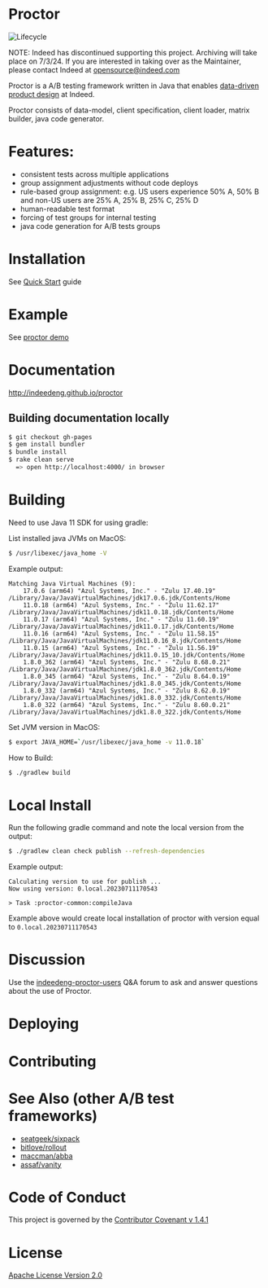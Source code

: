 # Proctor

![Lifecycle](https://img.shields.io/osslifecycle/indeedeng/proctor.svg)

NOTE: Indeed has discontinued supporting this project. Archiving will take place on 7/3/24.
If you are interested in taking over as the Maintainer, please contact Indeed at opensource@indeed.com

Proctor is a A/B testing framework written in Java that enables [data-driven product design](https://engineering.indeedblog.com/talks/data-driven-product-design/) at Indeed.

Proctor consists of data-model, client specification, client loader, matrix builder, java code generator.

# Features:
- consistent tests across multiple applications
- group assignment adjustments without code deploys
- rule-based group assignment: e.g. US users experience 50% A, 50% B and non-US users are 25% A, 25% B, 25% C, 25% D
- human-readable test format
- forcing of test groups for internal testing
- java code generation for A/B tests groups

# Installation
See [Quick Start](http://indeedeng.github.io/proctor/docs/quick-start) guide

# Example
See [proctor demo](http://www.github.com/indeedeng/proctor-demo)

# Documentation
http://indeedeng.github.io/proctor

## Building documentation locally

```bash
$ git checkout gh-pages
$ gem install bundler
$ bundle install
$ rake clean serve
  => open http://localhost:4000/ in browser
```

# Building

Need to use Java 11 SDK for using gradle:

List installed java JVMs on MacOS:
```bash
$ /usr/libexec/java_home -V
```

Example output:
```
Matching Java Virtual Machines (9):
    17.0.6 (arm64) "Azul Systems, Inc." - "Zulu 17.40.19" /Library/Java/JavaVirtualMachines/jdk17.0.6.jdk/Contents/Home
    11.0.18 (arm64) "Azul Systems, Inc." - "Zulu 11.62.17" /Library/Java/JavaVirtualMachines/jdk11.0.18.jdk/Contents/Home
    11.0.17 (arm64) "Azul Systems, Inc." - "Zulu 11.60.19" /Library/Java/JavaVirtualMachines/jdk11.0.17.jdk/Contents/Home
    11.0.16 (arm64) "Azul Systems, Inc." - "Zulu 11.58.15" /Library/Java/JavaVirtualMachines/jdk11.0.16_8.jdk/Contents/Home
    11.0.15 (arm64) "Azul Systems, Inc." - "Zulu 11.56.19" /Library/Java/JavaVirtualMachines/jdk11.0.15_10.jdk/Contents/Home
    1.8.0_362 (arm64) "Azul Systems, Inc." - "Zulu 8.68.0.21" /Library/Java/JavaVirtualMachines/jdk1.8.0_362.jdk/Contents/Home
    1.8.0_345 (arm64) "Azul Systems, Inc." - "Zulu 8.64.0.19" /Library/Java/JavaVirtualMachines/jdk1.8.0_345.jdk/Contents/Home
    1.8.0_332 (arm64) "Azul Systems, Inc." - "Zulu 8.62.0.19" /Library/Java/JavaVirtualMachines/jdk1.8.0_332.jdk/Contents/Home
    1.8.0_322 (arm64) "Azul Systems, Inc." - "Zulu 8.60.0.21" /Library/Java/JavaVirtualMachines/jdk1.8.0_322.jdk/Contents/Home
```

Set JVM version in MacOS:
```bash
$ export JAVA_HOME=`/usr/libexec/java_home -v 11.0.18`
```

How to Build:

```bash
$ ./gradlew build
```

# Local Install

Run the following gradle command and note the local version from the output:

```bash
$ ./gradlew clean check publish --refresh-dependencies 
```

Example output:

```
Calculating version to use for publish ...
Now using version: 0.local.20230711170543

> Task :proctor-common:compileJava
```

Example above would create local installation of proctor with version equal to `0.local.20230711170543`

# Discussion

Use the [indeedeng-proctor-users](https://groups.google.com/d/forum/indeedeng-proctor-users) Q&A forum to ask and answer questions about the use of Proctor.

# Deploying

# Contributing

# See Also (other A/B test frameworks)
- [seatgeek/sixpack](https://github.com/seatgeek/sixpack)
- [bitlove/rollout](https://github.com/bitlove/rollout)
- [maccman/abba](https://github.com/maccman/abba)
- [assaf/vanity](https://github.com/assaf/vanity)

# Code of Conduct
This project is governed by the [Contributor Covenant v 1.4.1](CODE_OF_CONDUCT.md)

# License

[Apache License Version 2.0](https://github.com/indeedeng/proctor/blob/master/LICENSE)
